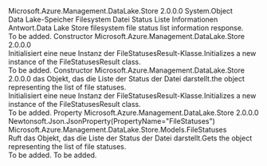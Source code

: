 <Type Name="FileStatusesResult" FullName="Microsoft.Azure.Management.DataLake.Store.Models.FileStatusesResult">
  <TypeSignature Language="C#" Value="public class FileStatusesResult" />
  <TypeSignature Language="ILAsm" Value=".class public auto ansi beforefieldinit FileStatusesResult extends System.Object" />
  <TypeSignature Language="DocId" Value="T:Microsoft.Azure.Management.DataLake.Store.Models.FileStatusesResult" />
  <TypeSignature Language="VB.NET" Value="Public Class FileStatusesResult" />
  <TypeSignature Language="F#" Value="type FileStatusesResult = class" />
  <AssemblyInfo>
    <AssemblyName>Microsoft.Azure.Management.DataLake.Store</AssemblyName>
    <AssemblyVersion>2.0.0.0</AssemblyVersion>
  </AssemblyInfo>
  <Base>
    <BaseTypeName>System.Object</BaseTypeName>
  </Base>
  <Interfaces />
  <Docs>
    <summary>
            <span data-ttu-id="50bdb-101">Data Lake-Speicher Filesystem Datei Status Liste Informationen Antwort.</span><span class="sxs-lookup"><span data-stu-id="50bdb-101">Data Lake Store filesystem file status list information response.</span></span>
            </summary>
    <remarks>To be added.</remarks>
  </Docs>
  <Members>
    <Member MemberName=".ctor">
      <MemberSignature Language="C#" Value="public FileStatusesResult ();" />
      <MemberSignature Language="ILAsm" Value=".method public hidebysig specialname rtspecialname instance void .ctor() cil managed" />
      <MemberSignature Language="DocId" Value="M:Microsoft.Azure.Management.DataLake.Store.Models.FileStatusesResult.#ctor" />
      <MemberSignature Language="VB.NET" Value="Public Sub New ()" />
      <MemberType>Constructor</MemberType>
      <AssemblyInfo>
        <AssemblyName>Microsoft.Azure.Management.DataLake.Store</AssemblyName>
        <AssemblyVersion>2.0.0.0</AssemblyVersion>
      </AssemblyInfo>
      <Parameters />
      <Docs>
        <summary>
            <span data-ttu-id="50bdb-102">Initialisiert eine neue Instanz der FileStatusesResult-Klasse.</span><span class="sxs-lookup"><span data-stu-id="50bdb-102">Initializes a new instance of the FileStatusesResult class.</span></span>
            </summary>
        <remarks>To be added.</remarks>
      </Docs>
    </Member>
    <Member MemberName=".ctor">
      <MemberSignature Language="C#" Value="public FileStatusesResult (Microsoft.Azure.Management.DataLake.Store.Models.FileStatuses fileStatuses = null);" />
      <MemberSignature Language="ILAsm" Value=".method public hidebysig specialname rtspecialname instance void .ctor(class Microsoft.Azure.Management.DataLake.Store.Models.FileStatuses fileStatuses) cil managed" />
      <MemberSignature Language="DocId" Value="M:Microsoft.Azure.Management.DataLake.Store.Models.FileStatusesResult.#ctor(Microsoft.Azure.Management.DataLake.Store.Models.FileStatuses)" />
      <MemberSignature Language="F#" Value="new Microsoft.Azure.Management.DataLake.Store.Models.FileStatusesResult : Microsoft.Azure.Management.DataLake.Store.Models.FileStatuses -&gt; Microsoft.Azure.Management.DataLake.Store.Models.FileStatusesResult" Usage="new Microsoft.Azure.Management.DataLake.Store.Models.FileStatusesResult fileStatuses" />
      <MemberType>Constructor</MemberType>
      <AssemblyInfo>
        <AssemblyName>Microsoft.Azure.Management.DataLake.Store</AssemblyName>
        <AssemblyVersion>2.0.0.0</AssemblyVersion>
      </AssemblyInfo>
      <Parameters>
        <Parameter Name="fileStatuses" Type="Microsoft.Azure.Management.DataLake.Store.Models.FileStatuses" />
      </Parameters>
      <Docs>
        <param name="fileStatuses"><span data-ttu-id="50bdb-103">das Objekt, das die Liste der Status der Datei darstellt.</span><span class="sxs-lookup"><span data-stu-id="50bdb-103">the object representing the list of file statuses.</span></span></param>
        <summary>
            <span data-ttu-id="50bdb-104">Initialisiert eine neue Instanz der FileStatusesResult-Klasse.</span><span class="sxs-lookup"><span data-stu-id="50bdb-104">Initializes a new instance of the FileStatusesResult class.</span></span>
            </summary>
        <remarks>To be added.</remarks>
      </Docs>
    </Member>
    <Member MemberName="FileStatuses">
      <MemberSignature Language="C#" Value="public Microsoft.Azure.Management.DataLake.Store.Models.FileStatuses FileStatuses { get; }" />
      <MemberSignature Language="ILAsm" Value=".property instance class Microsoft.Azure.Management.DataLake.Store.Models.FileStatuses FileStatuses" />
      <MemberSignature Language="DocId" Value="P:Microsoft.Azure.Management.DataLake.Store.Models.FileStatusesResult.FileStatuses" />
      <MemberSignature Language="VB.NET" Value="Public ReadOnly Property FileStatuses As FileStatuses" />
      <MemberSignature Language="F#" Value="member this.FileStatuses : Microsoft.Azure.Management.DataLake.Store.Models.FileStatuses" Usage="Microsoft.Azure.Management.DataLake.Store.Models.FileStatusesResult.FileStatuses" />
      <MemberType>Property</MemberType>
      <AssemblyInfo>
        <AssemblyName>Microsoft.Azure.Management.DataLake.Store</AssemblyName>
        <AssemblyVersion>2.0.0.0</AssemblyVersion>
      </AssemblyInfo>
      <Attributes>
        <Attribute>
          <AttributeName>Newtonsoft.Json.JsonProperty(PropertyName="FileStatuses")</AttributeName>
        </Attribute>
      </Attributes>
      <ReturnValue>
        <ReturnType>Microsoft.Azure.Management.DataLake.Store.Models.FileStatuses</ReturnType>
      </ReturnValue>
      <Docs>
        <summary>
            <span data-ttu-id="50bdb-105">Ruft das Objekt, das die Liste der Status der Datei darstellt.</span><span class="sxs-lookup"><span data-stu-id="50bdb-105">Gets the object representing the list of file statuses.</span></span>
            </summary>
        <value>To be added.</value>
        <remarks>To be added.</remarks>
      </Docs>
    </Member>
  </Members>
</Type>